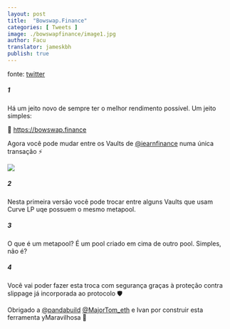 ```yaml
---
layout: post
title:  "Bowswap.Finance"
categories: [ Tweets ]
image: ./bowswapfinance/image1.jpg
author: Facu
translator: jameskbh
publish: true
---
```


fonte: [twitter](https://twitter.com/fameal/status/1424857239505018880)

##### 1

Há um jeito novo de sempre ter o melhor rendimento possível. Um jeito simples:

🏹 https://bowswap.finance

Agora você pode mudar entre os Vaults de [@iearnfinance](https://twitter.com/iearnfinance) numa única transação ⚡️

![](image1.jpg)

##### 2

Nesta primeira versão você pode trocar entre alguns Vaults que usam Curve LP uqe possuem o mesmo metapool.

##### 3

O que é um metapool? É um pool criado em cima de outro pool. Simples, não é?

##### 4

Você vai poder fazer esta troca com segurança graças à proteção contra slippage já incorporada ao protocolo 🛡️

Obrigado a [@pandabuild](https://twitter.com/pandabuild) [@MajorTom_eth](https://twitter.com/MajorTom_eth) e Ivan por construir esta ferramenta yMaravilhosa 🚀
